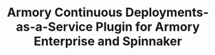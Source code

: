 ---
title: Armory Continuous Deployments-as-a-Service Plugin for Armory Enterprise and Spinnaker
linkTitle: Armory CD-as-a-Service Plugin
manualLinkRelRef: "cd-as-a-service/plugin-spinnaker.md"
description: >
  Use this guide to install the Armory CD-as-a-Service plugin for Spinnaker and Armory Enterprise. This enables performing canary and blue/green deployments in a single stage.
---